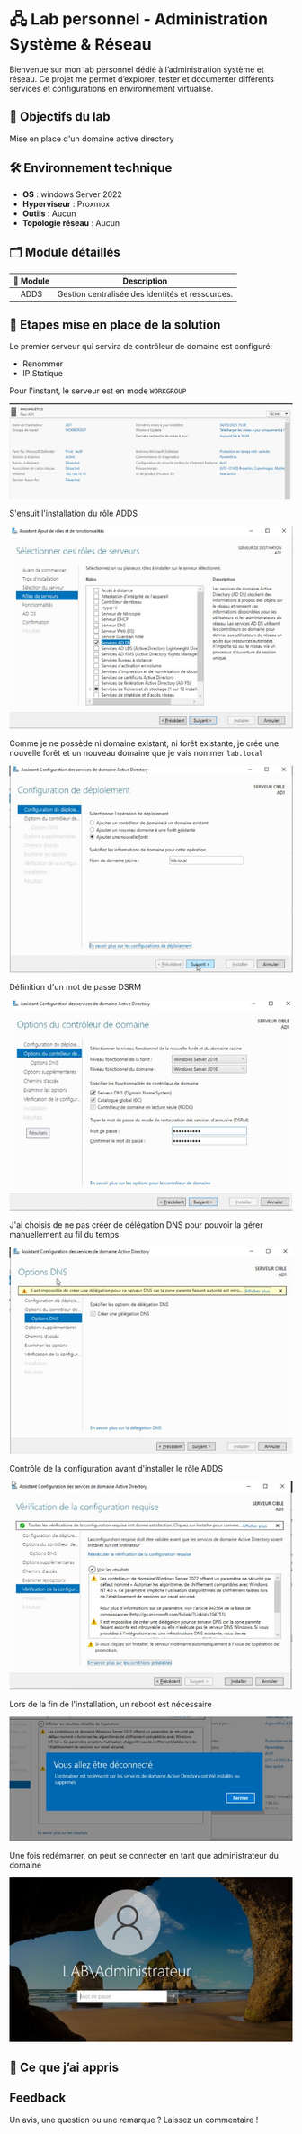 # 🖧 Lab personnel - Administration Système & Réseau

Bienvenue sur mon lab personnel dédié à l’administration système et réseau. Ce projet me permet d’explorer, tester et documenter différents services et configurations en environnement virtualisé.

## 📌 Objectifs du lab

Mise en place d'un domaine active directory

## 🛠️ Environnement technique

- **OS** : windows Server 2022
- **Hyperviseur** : Proxmox
- **Outils** : Aucun
- **Topologie réseau** : Aucun

## 🗂️ Module détaillés

|📁 Module|Description|
|:-:|:-:|
|ADDS|Gestion centralisée des identités et ressources.|

## 📸 Etapes mise en place de la solution

Le premier serveur qui servira de contrôleur de domaine est configuré:

- Renommer
- IP Statique

Pour l'instant, le serveur est en mode `WORKGROUP`

![AD sans contrôleur de domaine](./Illustration/crea_ad_1.JPG)

S'ensuit l'installation du rôle ADDS

![installation ADDS](./Illustration/crea_ad_2.JPG)

Comme je ne possède ni domaine existant, ni forêt existante, je crée une nouvelle forêt et un nouveau domaine que je vais nommer `lab.local`

![nommage de la forêt](./Illustration/crea_ad_3.JPG)

Définition d'un mot de passe DSRM

![definition mdp DSRM](./Illustration/crea_ad_4.JPG)

J'ai choisis de ne pas créer de délégation DNS pour pouvoir la gérer manuellement au fil du temps

![creation deleguation DNS](./Illustration/crea_ad_5.JPG)

Contrôle de la configuration avant d'installer le rôle ADDS

![installation ADDS](./Illustration/crea_ad_6.JPG)

Lors de la fin de l'installation, un reboot est nécessaire

![reboot](./Illustration/crea_ad_7.JPG)

Une fois redémarrer, on peut se connecter en tant que administrateur du domaine

![connexion](./Illustration/crea_ad_8.JPG)

## 🧠 Ce que j’ai appris

## Feedback

Un avis, une question ou une remarque ? Laissez un commentaire !
